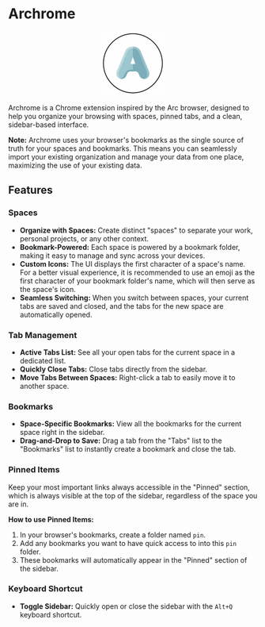 # Archrome

<p align="center">
  <img src="icons/icon128.png" width="128">
</p>

Archrome is a Chrome extension inspired by the Arc browser, designed to help you organize your browsing with spaces, pinned tabs, and a clean, sidebar-based interface.

**Note:** Archrome uses your browser's bookmarks as the single source of truth for your spaces and bookmarks. This means you can seamlessly import your existing organization and manage your data from one place, maximizing the use of your existing data.

## Features

### Spaces

*   **Organize with Spaces:** Create distinct "spaces" to separate your work, personal projects, or any other context.
*   **Bookmark-Powered:** Each space is powered by a bookmark folder, making it easy to manage and sync across your devices.
*   **Custom Icons:** The UI displays the first character of a space's name. For a better visual experience, it is recommended to use an emoji as the first character of your bookmark folder's name, which will then serve as the space's icon.
*   **Seamless Switching:** When you switch between spaces, your current tabs are saved and closed, and the tabs for the new space are automatically opened.

### Tab Management

*   **Active Tabs List:** See all your open tabs for the current space in a dedicated list.
*   **Quickly Close Tabs:** Close tabs directly from the sidebar.
*   **Move Tabs Between Spaces:** Right-click a tab to easily move it to another space.

### Bookmarks

*   **Space-Specific Bookmarks:** View all the bookmarks for the current space right in the sidebar.
*   **Drag-and-Drop to Save:** Drag a tab from the "Tabs" list to the "Bookmarks" list to instantly create a bookmark and close the tab.

### Pinned Items

Keep your most important links always accessible in the "Pinned" section, which is always visible at the top of the sidebar, regardless of the space you are in.

**How to use Pinned Items:**

1.  In your browser's bookmarks, create a folder named `pin`.
2.  Add any bookmarks you want to have quick access to into this `pin` folder.
3.  These bookmarks will automatically appear in the "Pinned" section of the sidebar.

### Keyboard Shortcut

*   **Toggle Sidebar:** Quickly open or close the sidebar with the `Alt+Q` keyboard shortcut.
